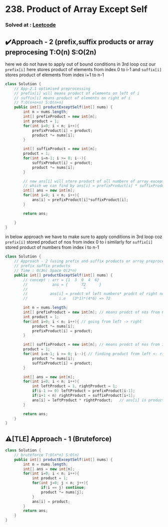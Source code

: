 # 238. Product of Array Except Self

### Solved at : [Leetcode](https://leetcode.com/problems/product-of-array-except-self/?envType=study-plan-v2&envId=top-interview-150)

## ✔️Approach - 2 (prefix,suffix products or array preprocesing T:O(n) S:O(2n)

here we do not have to apply out of bound conditions in 3rd loop coz our `prefix[i]` here stores product of elements from index 0 to i-1 and `suffix[i]` stores product of elements from index i+1 to n-1
```java
class Solution {
    // App-2.1 optimised preprocessing 
    // prefix[i] will means product of elements on left of i
    // suffix[i] means product of elements on right of i
    // T:O(n+n+n) S:O(n+n) 
    public int[] productExceptSelf(int[] nums) {
        int n = nums.length;
        int[] prefixProduct = new int[n];
        int product = 1;
        for(int i=0; i < n; i++){
            prefixProduct[i] = product;
            product *= nums[i];
        }

        int[] suffixProduct = new int[n];
        product = 1;
        for(int i=n-1; i >= 0; i--){
            suffixProduct[i] = product;
            product *= nums[i];
        }

        // now ans[i] will store product of all numbers of array except ith no
        // which we can find by ans[i] = prefixProduct[i] * suffixProduct[i]
        int[] ans = new int[n];
        for(int i=0; i < n; i++){
            ans[i] = prefixProduct[i]*suffixProduct[i];
        }

        return ans;

    }
}
```

in below approach we have to make sure to apply conditions in 3rd loop coz `prefix[i]` stored product of nos from index 0 to i similarly for `suffix[i]` stored product of numbers from index i to n-1
```java
class Solution {
    // Approach - 2 (using prefix and suffix products or array preprocessing) 
    // prefix suffix products
    // Time : O(3n) Space O(2*n)
    public int[] productExceptSelf(int[] nums) {
        // concept : arr = {1  3  0  4  6}
        //           ans = {      72      }
        //                         ^
        //          ans[i] = prodct of left numbers* prodct of right nos
        //              i.e   (3*1)*(4*6) => 72

        int n = nums.length;
        int[] prefixProduct = new int[n]; // means prodct of nos from 0 till i index (left nos)
        int product = 1;
        for(int i=0; i < n; i++){ // going from left -> right
            product *= nums[i];
            prefixProduct[i] = product;
        }

        int[] suffixProduct = new int[n]; // means prodct of nos from i till n-1 index (right nos)
        product = 1;
        for(int i=n-1; i >= 0; i--){ // finding product from left <- right 
            product *= nums[i];
            suffixProduct[i] = product;
        }

        int[] ans = new int[n];
        for(int i=0; i < n; i++){
            int leftProduct = 1, rightProduct = 1;
            if(i-1 >= 0) leftProduct = prefixProduct[i-1];
            if(i+1 < n) rightProduct = suffixProduct[i+1];
            ans[i] = leftProduct * rightProduct;   // ans[i] is product of nos on its left * prod of nos on its right 
        }

        return ans;
    }
}
```

## ⚠️[TLE] Approach - 1 (Bruteforce)
```java
class Solution {
    // bruteforce T:O(n*n) S:O(n)
    public int[] productExceptSelf(int[] nums) {
        int n = nums.length;
        int[] ans = new int[n];
        for(int i=0; i < n; i++){
            int product = 1;
            for(int j=0; j < n; j++){
                if(i == j) continue;
                product *= nums[j]; 
            }
            ans[i] = product;
        }
        return ans;
    }
}
```
